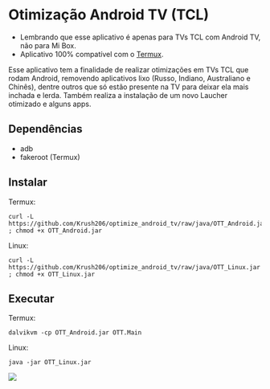 # Otimização Android TV (TCL)
* Lembrando que esse aplicativo é apenas para TVs TCL com Android TV, não para Mi Box.
* Aplicativo 100% compatível com o [Termux](https://f-droid.org/en/packages/com.termux).

Esse aplicativo tem a finalidade de realizar otimizações em TVs TCL que rodam Android, removendo aplicativos lixo (Russo, Indiano, Australiano e Chinês), dentre outros que só estão presente na TV para deixar ela mais inchada e lerda. Também realiza a instalação de um novo Laucher otimizado e alguns apps.

## Dependências
* adb
* fakeroot (Termux)

## Instalar
Termux:
```
curl -L https://github.com/Krush206/optimize_android_tv/raw/java/OTT_Android.jar ; chmod +x OTT_Android.jar
```
Linux:
```
curl -L https://github.com/Krush206/optimize_android_tv/raw/java/OTT_Linux.jar ; chmod +x OTT_Linux.jar
```

## Executar
Termux:
```
dalvikvm -cp OTT_Android.jar OTT.Main
```
Linux:
```
java -jar OTT_Linux.jar
```

![](https://user-images.githubusercontent.com/981368/164873999-f7318e15-7b8e-42fa-b1fd-71ee4505753d.png)
